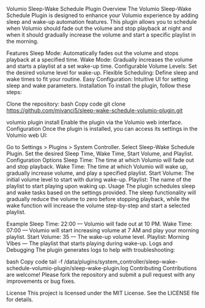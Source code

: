 
Volumio Sleep-Wake Schedule Plugin
Overview
The Volumio Sleep-Wake Schedule Plugin is designed to enhance your Volumio experience by adding sleep and wake-up automation features. This plugin allows you to schedule when Volumio should fade out the volume and stop playback at night and when it should gradually increase the volume and start a specific playlist in the morning.

Features
Sleep Mode: Automatically fades out the volume and stops playback at a specified time.
Wake Mode: Gradually increases the volume and starts a playlist at a set wake-up time.
Configurable Volume Levels: Set the desired volume level for wake-up.
Flexible Scheduling: Define sleep and wake times to fit your routine.
Easy Configuration: Intuitive UI for setting sleep and wake parameters.
Installation
To install the plugin, follow these steps:

Clone the repository:
bash
Copy code
git clone https://github.com/mivanci5/sleep-wake-schedule-volumio-plugin.git

volumio plugin install
Enable the plugin via the Volumio web interface.
Configuration
Once the plugin is installed, you can access its settings in the Volumio web UI:

Go to Settings > Plugins > System Controller.
Select Sleep-Wake Schedule Plugin.
Set the desired Sleep Time, Wake Time, Start Volume, and Playlist.
Configuration Options
Sleep Time: The time at which Volumio will fade out and stop playback.
Wake Time: The time at which Volumio will wake up, gradually increase volume, and play a specified playlist.
Start Volume: The initial volume level to start with during wake-up.
Playlist: The name of the playlist to start playing upon waking up.
Usage
The plugin schedules sleep and wake tasks based on the settings provided. The sleep functionality will gradually reduce the volume to zero before stopping playback, while the wake function will increase the volume step-by-step and start a selected playlist.

Example
Sleep Time: 22:00 — Volumio will fade out at 10 PM.
Wake Time: 07:00 — Volumio will start increasing volume at 7 AM and play your morning playlist.
Start Volume: 35 — The wake-up volume level.
Playlist: Morning Vibes — The playlist that starts playing during wake-up.
Logs and Debugging
The plugin generates logs to help with troubleshooting:

bash
Copy code
tail -f /data/plugins/system_controller/sleep-wake-schedule-volumio-plugin/sleep-wake-plugin.log
Contributing
Contributions are welcome! Please fork the repository and submit a pull request with any improvements or bug fixes.

License
This project is licensed under the MIT License. See the LICENSE file for details.

